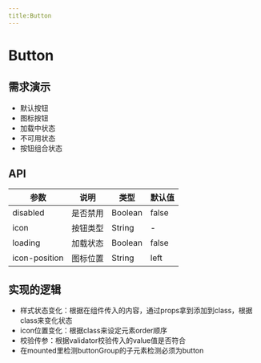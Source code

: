 ```yaml
---
title:Button
---
```


# Button

## 需求演示

- 默认按钮
- 图标按钮
- 加载中状态
- 不可用状态
- 按钮组合状态

<ClientOnly>
   <button-demo></button-demo>
</ClientOnly>

## API

| 参数   | 说明   | 类型  | 默认值 |
| -------- | -------- | ------- | ------ |
| disabled | 是否禁用 | Boolean | false  |
| icon     | 按钮类型 | String  | -      |
| loading | 加载状态 | Boolean | false  |
| icon-position     | 图标位置 | String  | left   |

## 实现的逻辑

- 样式状态变化：根据在组件传入的内容，通过props拿到添加到class，根据class来变化状态
- icon位置变化：根据class来设定元素order顺序
- 校验传参：根据validator校验传入的value值是否符合
- 在mounted里检测buttonGroup的子元素检测必须为button
